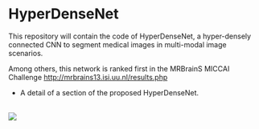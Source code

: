 # HyperDenseNet
This repository will contain the code of HyperDenseNet, a hyper-densely connected CNN to segment medical images in multi-modal image scenarios.

Among others, this network is ranked first in the MRBrainS MICCAI Challenge http://mrbrains13.isi.uu.nl/results.php

* A detail of a section of the proposed HyperDenseNet.
<br>
<img src="https://github.com/josedolz/HyperDenseNet/tree/master/Images/HyperDenseNet_Module.png"/>
<br>
